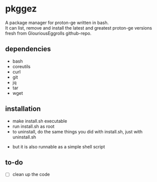 # pkggez
A package manager for proton-ge written in bash. <br>
It can list, remove and install the latest and greatest proton-ge versions fresh from GlouriousEggrolls github-repo.

## dependencies
- bash
- coreutils
- curl
- git
- jq
- tar
- wget

## installation
- make install.sh executable
- run install.sh as root
- to uninstall, do the same things you did with install.sh, just with uninstall.sh

+ but it is also runnable as a simple shell script

## to-do
- [ ] clean up the code
